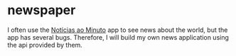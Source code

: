 # newspaper
I often use the [Notícias ao Minuto](https://www.noticiasaominuto.com/) app to see news about the world, but the app has several bugs. Therefore, I will build my own news application using the api provided by them.
